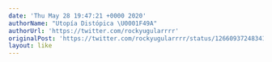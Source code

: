 ```yaml
---
date: 'Thu May 28 19:47:21 +0000 2020'
authorName: "Utopía Distópica \U0001F49A"
authorUrl: 'https://twitter.com/rockyugularrrr'
originalPost: 'https://twitter.com/rockyugularrrr/status/1266093724834160643'
layout: like
---
```

